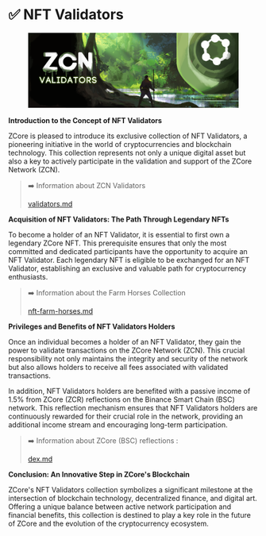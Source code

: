 # ✅ NFT Validators

<figure><img src="../.gitbook/assets/ZCore_Passport-NFT-Cover.png" alt=""><figcaption></figcaption></figure>

**Introduction to the Concept of NFT Validators**

ZCore is pleased to introduce its exclusive collection of NFT Validators, a pioneering initiative in the world of cryptocurrencies and blockchain technology. This collection represents not only a unique digital asset but also a key to actively participate in the validation and support of the ZCore Network (ZCN).

> :arrow_right: Information about ZCN Validators
>
> [validators.md](zcore-evm-zcn/validators.md "mention")

**Acquisition of NFT Validators: The Path Through Legendary NFTs**

To become a holder of an NFT Validator, it is essential to first own a legendary ZCore NFT. This prerequisite ensures that only the most committed and dedicated participants have the opportunity to acquire an NFT Validator. Each legendary NFT is eligible to be exchanged for an NFT Validator, establishing an exclusive and valuable path for cryptocurrency enthusiasts.

> :arrow_right: Information about the Farm Horses Collection
>
> [nft-farm-horses.md](nft-farm-horses.md "mention")

**Privileges and Benefits of NFT Validators Holders**

Once an individual becomes a holder of an NFT Validator, they gain the power to validate transactions on the ZCore Network (ZCN). This crucial responsibility not only maintains the integrity and security of the network but also allows holders to receive all fees associated with validated transactions.

In addition, NFT Validators holders are benefited with a passive income of 1.5% from ZCore (ZCR) reflections on the Binance Smart Chain (BSC) network. This reflection mechanism ensures that NFT Validators holders are continuously rewarded for their crucial role in the network, providing an additional income stream and encouraging long-term participation.

> :arrow_right: Information about ZCore (BSC) reflections :&#x20;
>
> [dex.md](token-zcr-bsc/dex.md "mention")

**Conclusion: An Innovative Step in ZCore's Blockchain**

ZCore's NFT Validators collection symbolizes a significant milestone at the intersection of blockchain technology, decentralized finance, and digital art. Offering a unique balance between active network participation and financial benefits, this collection is destined to play a key role in the future of ZCore and the evolution of the cryptocurrency ecosystem.
